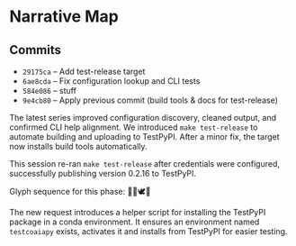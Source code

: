 # Narrative Map

## Commits

- `29175ca` – Add test-release target
- `6ae8cda` – Fix configuration lookup and CLI tests
- `584e086` – stuff
- `9e4cb80` – Apply previous commit (build tools & docs for test-release)

The latest series improved configuration discovery, cleaned output, and confirmed CLI help alignment. We introduced `make test-release` to automate building and uploading to TestPyPI. After a minor fix, the target now installs build tools automatically.

This session re-ran `make test-release` after credentials were configured, successfully publishing version 0.2.16 to TestPyPI.

Glyph sequence for this phase: 🧠🌸🕊️🎸

The new request introduces a helper script for installing the TestPyPI
package in a conda environment. It ensures an environment named
`testcoaiapy` exists, activates it and installs from TestPyPI for easier
testing.
